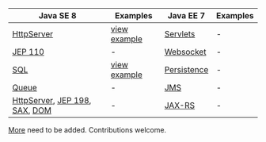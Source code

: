 Java SE 8 | Examples | Java EE 7 | Examples
------------- | ------------- | ------------- | -------------
[HttpServer](http://docs.oracle.com/javase/8/docs/jre/api/net/httpserver/spec/com/sun/net/httpserver/HttpServer.html) | [view example](https://github.com/ThreaT/Java-SE-8-vs-Java-EE-7-Specifications/tree/master/src/main/java/com/java/se/webserver) | [Servlets](https://docs.oracle.com/javaee/7/api/javax/servlet/package-summary.html) | -
[JEP 110](https://bugs.openjdk.java.net/browse/JDK-8042950)  | - | [Websocket](https://docs.oracle.com/javaee/7/api/javax/websocket/package-summary.html) | -
[SQL](https://docs.oracle.com/javase/8/docs/api/java/sql/package-summary.html)  | [view example](https://github.com/ThreaT/Java-SE-8-vs-Java-EE-7-Specifications/tree/master/src/main/java/com/java/se/database) | [Persistence](https://docs.oracle.com/javaee/7/api/javax/persistence/package-summary.html) | -
[Queue](https://docs.oracle.com/javase/8/docs/api/java/util/Queue.html)  | - | [JMS](https://docs.oracle.com/javaee/7/api/javax/jms/package-summary.html) | -
[HttpServer](http://docs.oracle.com/javase/8/docs/jre/api/net/httpserver/spec/com/sun/net/httpserver/HttpServer.html), [JEP 198](http://openjdk.java.net/jeps/198), [SAX](https://docs.oracle.com/javase/8/docs/api/javax/xml/parsers/SAXParser.html), [DOM](https://docs.oracle.com/javase/8/docs/api/org/w3c/dom/package-summary.html) | - | [JAX-RS](http://docs.oracle.com/javaee/7/api/) | -

[More](https://en.wikipedia.org/wiki/Java_Platform,_Enterprise_Edition) need to be added. Contributions welcome.

